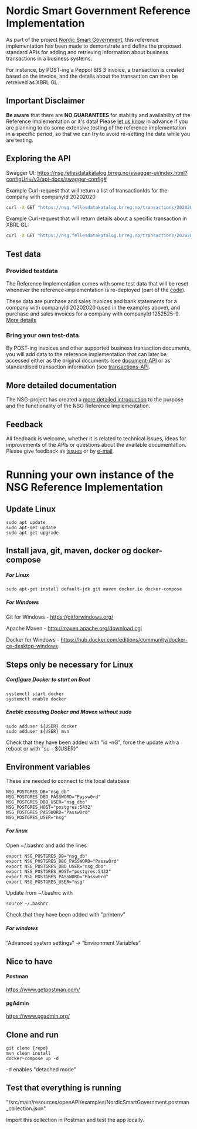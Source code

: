 # Nordic Smart Government Reference Implementation
As part of the project [Nordic Smart Government](https://nordicsmartgovernment.org/), this reference implementation has been made to demonstrate and define the proposed standard APIs for adding and retrieving information about business transactions in a business systems.

For instance, by POST-ing a Peppol BIS 3 invoice, a transaction is created based on the invoice, and the details about the transaction can then be retreived as XBRL GL.

## Important Disclaimer
**Be aware** that there are **NO GUARANTEES** for stability and availability of the Reference Implementation or it's data! Please [let us know](mailto:steinar.skagemo@brreg.no) in advance if you are planning to do some extensive testing of the reference implementation in a specific period, so that we can try to avoid re-setting the data while you are testing.

## Exploring the API
Swagger UI: https://nsg.fellesdatakatalog.brreg.no/swagger-ui/index.html?configUrl=/v3/api-docs/swagger-config#

Example Curl-request that will return a list of transactionIds for the company with companyId 20202020
```bash
curl -X GET "https://nsg.fellesdatakatalog.brreg.no/transactions/20202020?invoiceType=all" -H "accept: application/json"
```

Example Curl-request that will return details about a specific transaction in XBRL GL:

```bash
curl -X GET "https://nsg.fellesdatakatalog.brreg.no/transactions/20202020/0164ee71-1334-4e7e-9002-8830db6d61ab" -H "accept: application/xbrl-instance+xml"
```

## Test data
### Provided testdata
The Reference Implementation comes with some test data that will be reset whenever the reference-implementation is re-deployed (part of the [code](https://github.com/nordicsmartgovernment/nordicsmartgovernment/tree/develop/src/main/resources/SyntheticData)).

These data are purchase and sales invoices and bank statements for a company with companyId 20202020 (used in the examples above), and purchase and sales invoices for a company with companyId 1252525-9. [More details](https://docs.google.com/document/d/12a1i9_e4s-zC_JH-KQeuvCy9taYPO0aLUDR6DEzobQM/edit#heading=h.gizf2iiupa45)

### Bring your own test-data
By POST-ing invoices and other supported business transaction documents, you will add data to the reference implementation that can later be accessed either as the original documents (see [document-API](https://nsg.fellesdatakatalog.brreg.no/swagger-ui/index.html?configUrl=/v3/api-docs/swagger-config#/document-api) or as standardised transaction information (see [transactions-API](https://nsg.fellesdatakatalog.brreg.no/swagger-ui/index.html?configUrl=/v3/api-docs/swagger-config#/transactions-api). 

## More detailed documentation
The NSG-project has created a [more detailed introduction](https://docs.google.com/document/d/12a1i9_e4s-zC_JH-KQeuvCy9taYPO0aLUDR6DEzobQM/edit#) to the purpose and the functionality of the NSG Reference Implementation.


## Feedback
All feedback is welcome, whether it is related to technical issues, ideas for improvements of the APIs or questions about the available documentation. Please give feedback as [issues](https://github.com/nordicsmartgovernment/nordicsmartgovernment/issues) or by [e-mail](steinar.skagemo@brreg.no).


# Running your own instance of the NSG Reference Implementation

## Update Linux
```
sudo apt update
sudo apt-get update
sudo apt-get upgrade
```

## Install java, git, maven, docker og docker-compose

##### For Linux
```
sudo apt-get install default-jdk git maven docker.io docker-compose
```

##### For Windows
Git for Windows - https://gitforwindows.org/

Apache Maven - http://maven.apache.org/download.cgi

Docker for Windows - https://hub.docker.com/editions/community/docker-ce-desktop-windows

## Steps only be necessary for Linux

##### Configure Docker to start on Boot
```
systemctl start docker
systemctl enable docker
```

##### Enable executing Docker and Maven without sudo
```
sudo adduser ${USER} docker
sudo adduser ${USER} mvn
```

Check that they have been added with "id -nG", force the update with a reboot or with "su - ${USER}"

## Environment variables
These are needed to connect to the local database
```
NSG_POSTGRES_DB="nsg_db"
NSG_POSTGRES_DBO_PASSWORD="Passw0rd"
NSG_POSTGRES_DBO_USER="nsg_dbo"
NSG_POSTGRES_HOST="postgres:5432"
NSG_POSTGRES_PASSWORD="Passw0rd"
NSG_POSTGRES_USER="nsg"
```

##### For linux
Open ~/.bashrc and add the lines
```
export NSG_POSTGRES_DB="nsg_db"
export NSG_POSTGRES_DBO_PASSWORD="Passw0rd"
export NSG_POSTGRES_DBO_USER="nsg_dbo"
export NSG_POSTGRES_HOST="postgres:5432"
export NSG_POSTGRES_PASSWORD="Passw0rd"
export NSG_POSTGRES_USER="nsg"
```
Update from ~/.bashrc with
```
source ~/.bashrc
```

Check that they have been added with "printenv"

##### For windows
“Advanced system settings” → “Environment Variables”

## Nice to have
#### Postman
https://www.getpostman.com/

#### pgAdmin
https://www.pgadmin.org/

## Clone and run
```
git clone {repo}
mvn clean install
docker-compose up -d
```
-d enables "detached mode"

## Test that everything is running
"/src/main/resources/openAPI/examples/NordicSmartGovernment.postman_collection.json"

Import this collection in Postman and test the app locally.
